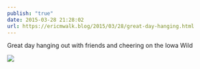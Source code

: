 ```yaml
---
publish: "true"
date: 2015-03-28 21:28:02
url: https://ericmwalk.blog/2015/03/28/great-day-hanging.html
---
```


Great day hanging out with friends and cheering on the Iowa Wild

![](https://ericmwalk.blog/uploads/2022/b9dca66043.jpg)
